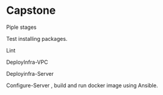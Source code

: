 # Capstone 

Piple stages 

Test installing packages. 

Lint  

DeployInfra-VPC

Deployinfra-Server 

Configure-Server , build and run docker image using Ansible.



